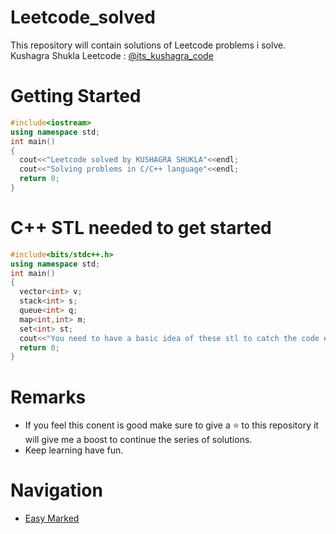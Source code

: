 # Leetcode_solved
This repository will contain solutions of Leetcode problems i solve.
<br>
Kushagra Shukla Leetcode : <a href="https://leetcode.com/its_kushagra_code/">@its_kushagra_code</a><br>
# Getting Started
```C++
#include<iostream>
using namespace std;
int main()
{
  cout<<"Leetcode solved by KUSHAGRA SHUKLA"<<endl;
  cout<<"Solving problems in C/C++ language"<<endl;
  return 0;
}
```
# C++ STL needed to get started
```C++
#include<bits/stdc++.h>
using namespace std;
int main()
{
  vector<int> v;
  stack<int> s;
  queue<int> q;
  map<int,int> m;
  set<int> st;
  cout<<"You need to have a basic idea of these stl to catch the code easily"<<endl;
  return 0;
}
```
# Remarks
- If you feel this conent is good make sure to give a ⭐ to this repository it will give me a boost to continue the series of solutions.
- Keep learning have fun.
# Navigation
- [Easy Marked](https://github.com/SHUKLA-KUSHAGRA/Leetcode_solved/tree/main/Leetcode%20Easy)
